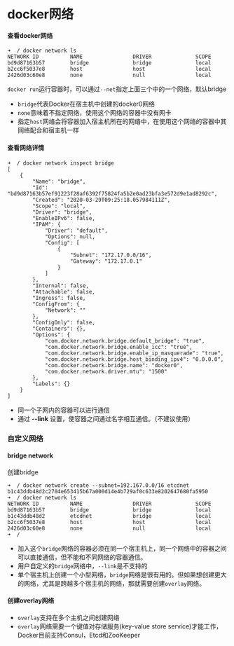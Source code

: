 # docker网络

#### 查看docker网络

```
➜  / docker network ls
NETWORK ID          NAME                DRIVER              SCOPE
bd9d87163b57        bridge              bridge              local
b2cc6f5037e8        host                host                local
2426d03c60e8        none                null                local
```

`docker run`运行容器时，可以通过`--net`指定上面三个中的一个网络，默认bridge

* `bridge`代表Docker在宿主机中创建的docker0网络
* `none`意味着不指定网络，使用这个网络的容器中没有网卡
* 指定`host`网络会将容器加入宿主机所在的网络中，在使用这个网络的容器中其网络配合和宿主机一样



#### 查看网络详情

```
➜  / docker network inspect bridge
[
    {
        "Name": "bridge",
        "Id": "bd9d87163b57ef91223f28af6392f75824fa5b2e0ad23bfa3e572d9e1ad8292c",
        "Created": "2020-03-29T09:25:18.057984111Z",
        "Scope": "local",
        "Driver": "bridge",
        "EnableIPv6": false,
        "IPAM": {
            "Driver": "default",
            "Options": null,
            "Config": [
                {
                    "Subnet": "172.17.0.0/16",
                    "Gateway": "172.17.0.1"
                }
            ]
        },
        "Internal": false,
        "Attachable": false,
        "Ingress": false,
        "ConfigFrom": {
            "Network": ""
        },
        "ConfigOnly": false,
        "Containers": {},
        "Options": {
            "com.docker.network.bridge.default_bridge": "true",
            "com.docker.network.bridge.enable_icc": "true",
            "com.docker.network.bridge.enable_ip_masquerade": "true",
            "com.docker.network.bridge.host_binding_ipv4": "0.0.0.0",
            "com.docker.network.bridge.name": "docker0",
            "com.docker.network.driver.mtu": "1500"
        },
        "Labels": {}
    }
]
```

* 同一个子网内的容器可以进行通信
* 通过 **--link** 设置，使容器之间通过名字相互通信。（不建议使用）



### 自定义网络

#### bridge network

创建bridge 

```
➜  / docker network create --subnet=192.167.0.0/16 etcdnet
b1c43ddb48d2c2704e653415b67a000d14e4b729af0c633e8202647680fa5950
➜  / docker network ls
NETWORK ID          NAME                DRIVER              SCOPE
bd9d87163b57        bridge              bridge              local
b1c43ddb48d2        etcdnet             bridge              local
b2cc6f5037e8        host                host                local
2426d03c60e8        none                null                local
➜  /
```

* 加入这个`bridge`网络的容器必须在同一个宿主机上，同一个网络中的容器之间可以直接通信，但不能和不同网络的容器通信。
* 用户自定义的`bridge`网络中，`--link`是不支持的
* 单个宿主机上创建一个小型网络，`bridge`网络是很有用的。但如果想创建更大的网络，尤其是跨越多个宿主机的网络，那就需要创建`overlay`网络。



#### 创建overlay网络

* `overlay`支持在多个主机之间创建网络
* `overlay`网络需要一个键值对存储服务(key-value store service)才能工作，Docker目前支持Consul，Etcd和ZooKeeper

